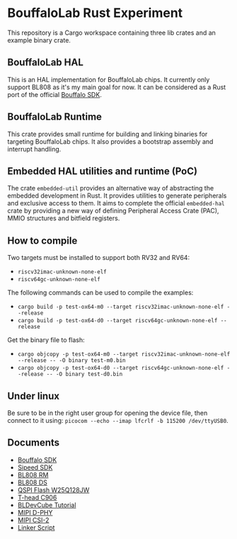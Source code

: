 # BouffaloLab Rust Experiment
This repository is a Cargo workspace containing three lib crates and 
an example binary crate.

## BouffaloLab HAL
This is an HAL implementation for BouffaloLab chips. It currently only 
support BL808 as it's my main goal for now. It can be considered as a 
Rust port of the official [Bouffalo SDK].

## BouffaloLab Runtime
This crate provides small runtime for building and linking binaries 
for targeting BouffaloLab chips. It also provides a bootstrap assembly
and interrupt handling.

## Embedded HAL utilities and runtime (PoC)
The crate `embedded-util` provides an alternative way of abstracting 
the embedded development in Rust. It provides utilities to generate 
peripherals and exclusive access to them. It aims to complete the 
official `embedded-hal` crate by providing a new way of defining 
Peripheral Access Crate (PAC), MMIO structures and bitfield registers.

## How to compile
Two targets must be installed to support both RV32 and RV64:
- `riscv32imac-unknown-none-elf`
- `riscv64gc-unknown-none-elf`

The following commands can be used to compile the examples:
- `cargo build -p test-ox64-m0 --target riscv32imac-unknown-none-elf --release`
- `cargo build -p test-ox64-d0 --target riscv64gc-unknown-none-elf --release`

Get the binary file to flash:
- `cargo objcopy -p test-ox64-m0 --target riscv32imac-unknown-none-elf --release -- -O binary test-m0.bin`
- `cargo objcopy -p test-ox64-d0 --target riscv64gc-unknown-none-elf --release -- -O binary test-d0.bin`

## Under linux
Be sure to be in the right user group for opening the device file, then connect to it 
using: `picocom --echo --imap lfcrlf -b 115200 /dev/ttyUSB0`.

## Documents
- [Bouffalo SDK]
- [Sipeed SDK]
- [BL808 RM]
- [BL808 DS]
- [QSPI Flash W25Q128JW]
- [T-head C906]
- [BLDevCube Tutorial]
- [MIPI D-PHY]
- [MIPI CSI-2]
- [Linker Script]

[Bouffalo SDK]: https://github.com/bouffalolab/bouffalo_sdk
[Sipeed SDK]: https://github.com/sipeed/M1s_BL808_SDK
[BL808 RM]: https://raw.githubusercontent.com/bouffalolab/bl_docs/main/BL808_RM/en/BL808_RM_en_1.3.pdf
[BL808 DS]: https://raw.githubusercontent.com/bouffalolab/bl_docs/main/BL808_DS/en/BL808_DS_1.2_en.pdf
[T-head C906]: https://github.com/T-head-Semi/openc906
[BLDevCube Tutorial]: https://bl-mcu-sdk.readthedocs.io/zh_CN/latest/get_started/devcube.html
[MIPI D-PHY]: http://www.jmrcubed.com/vr/ref_tech/mipi_d_phy_specification_v01-00-00.pdf
[MIPI CSI-2]: https://caxapa.ru/thumbs/799244/MIPI_Alliance_Specification_for_Camera_S.pdf
[Linker Script]: https://users.informatik.haw-hamburg.de/~krabat/FH-Labor/gnupro/5_GNUPro_Utilities/c_Using_LD/ldLinker_scripts.html
[QSPI Flash W25Q128JW]: https://www.winbond.com/hq/product/code-storage-flash-memory/serial-nor-flash/?__locale=en&partNo=W25Q128JW
